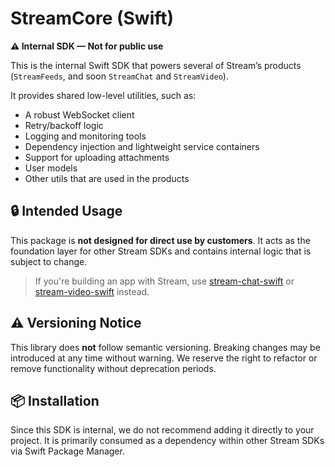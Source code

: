 # StreamCore (Swift)

**⚠️ Internal SDK — Not for public use**

This is the internal Swift SDK that powers several of Stream’s products (`StreamFeeds`, and soon `StreamChat` and `StreamVideo`). 

It provides shared low-level utilities, such as:

- A robust WebSocket client
- Retry/backoff logic
- Logging and monitoring tools
- Dependency injection and lightweight service containers
- Support for uploading attachments
- User models
- Other utils that are used in the products

## 🔒 Intended Usage

This package is **not designed for direct use by customers**. It acts as the foundation layer for other Stream SDKs and contains internal logic that is subject to change.

> If you're building an app with Stream, use [stream-chat-swift](https://github.com/GetStream/stream-chat-swift) or [stream-video-swift](https://github.com/GetStream/stream-video-swift) instead.

## ⚠️ Versioning Notice

This library does **not** follow semantic versioning. Breaking changes may be introduced at any time without warning. We reserve the right to refactor or remove functionality without deprecation periods.

## 📦 Installation

Since this SDK is internal, we do not recommend adding it directly to your project. It is primarily consumed as a dependency within other Stream SDKs via Swift Package Manager.